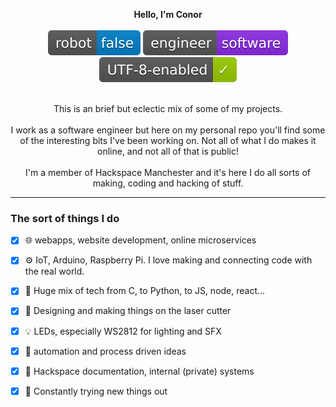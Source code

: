 
<p align="center">
  <b>Hello, I'm Conor </b><br/><br/>
  <img src="./badge-robot.svg">
  <img src="./badge-engineer.svg">
  <img src="./badge-utf.svg"><br/><br/>
</p>

<p align="center">
    This is an brief but eclectic mix of some of my projects.<br/><br/>
    I work as a software engineer but here on my personal repo you'll find some of the interesting bits I've been working on. Not all of what I do makes it online, and not all of that is public!<br/><br/>
    I'm a member of Hackspace Manchester and it's here I do all sorts of making, coding and hacking of stuff.
</p>

---

### The sort of things I do 


- [x] 🌐 webapps, website development, online microservices
- [X] ⚙️ IoT, Arduino, Raspberry Pi. I love making and connecting code with the real world.
- [X] 🤩 Huge mix of tech from C, to Python, to JS, node, react...
- [X] 🔎 Designing and making things on the laser cutter
- [x] 💡 LEDs, especially WS2812 for lighting and SFX
- [x] 🤖 automation and process driven ideas 
- [X] 📄 Hackspace documentation, internal (private) systems
- [X] 📖 Constantly trying new things out
  
